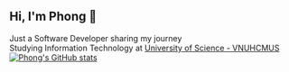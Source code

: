 ## Hi, I'm Phong 👋

<!--
**LeThanhPhongWork/LeThanhPhongWork** is a ✨ _special_ ✨ repository because its `README.md` (this file) appears on your GitHub profile.

Here are some ideas to get you started:

- 🔭 I’m currently working on ...
- 🌱 I’m currently learning ...
- 👯 I’m looking to collaborate on ...
- 🤔 I’m looking for help with ...
- 💬 Ask me about ...
- 📫 How to reach me: ...
- 😄 Pronouns: ...
- ⚡ Fun fact: ...
-->

Just a Software Developer sharing my journey <br/>
Studying Information Technology at [University of Science - VNUHCMUS](https://en.hcmus.edu.vn/)
[![Phong's GitHub stats](https://github-readme-stats.vercel.app/api?username=anuraghazra)](https://github.com/anuraghazra/github-readme-stats)

